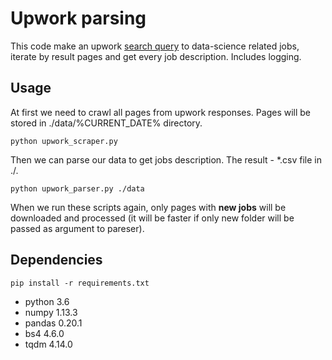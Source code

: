 # Upwork parsing

This code make an upwork [search query](https://www.upwork.com/o/jobs/browse/c/data-science-analytics/?page=2&sort=create_time%2Bdesc) to data-science related jobs, iterate by result pages and get every job description.
Includes logging.

## Usage

At first we need to crawl all pages from upwork responses. Pages will be stored in ./data/%CURRENT_DATE% directory.

```
python upwork_scraper.py
```

Then we can parse our data to get jobs description. The result - *.csv file in ./.

```
python upwork_parser.py ./data
```
When we run these scripts again, only pages with **new jobs** will be downloaded and processed (it will be faster if only new folder will be passed as argument to pareser).

## Dependencies  

```
pip install -r requirements.txt
```

* python 3.6
* numpy 1.13.3
* pandas 0.20.1
* bs4 4.6.0
* tqdm 4.14.0
